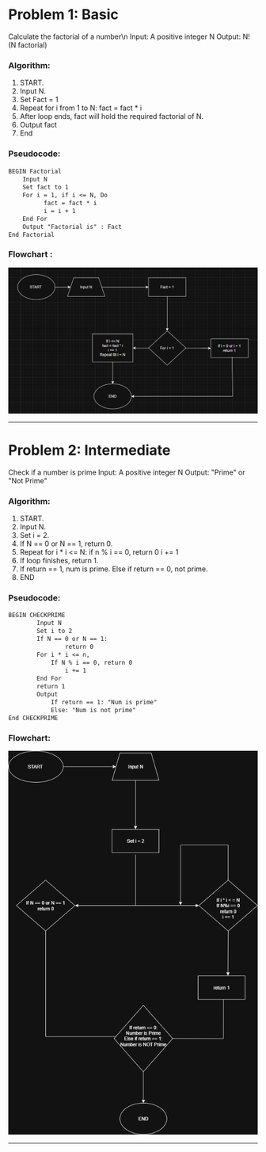 # Problem 1: Basic
Calculate the factorial of a number\n
Input: A positive integer N
Output: N! (N factorial)

### Algorithm:
1. START.
2. Input N.
3. Set Fact = 1
4. Repeat for i from 1 to N:
    fact = fact * i
5. After loop ends, fact will hold the required factorial of N.
6. Output fact
7. End

### Pseudocode:

    BEGIN Factorial
        Input N
        Set fact to 1
        For i = 1, if i <= N, Do 
              fact = fact * i
              i = i + 1
        End For
        Output "Factorial is" : Fact
    End Factorial

### Flowchart :
![Factorial Image](factorialfinal.png)

---

# Problem 2: Intermediate
Check if a number is prime
Input: A positive integer N
Output: "Prime" or "Not Prime"

### Algorithm:
1. START.
2. Input N.
3. Set i = 2.
4. If N == 0 or N == 1, return 0.
5. Repeat for i * i <= N:
        if n % i == 0, return 0
        i += 1
6. If loop finishes, return 1.
7. If return == 1, num is prime. Else if return == 0, not prime.
8. END

### Pseudocode: 
    BEGIN CHECKPRIME
            Input N
            Set i to 2
            If N == 0 or N == 1:
                    return 0
            For i * i <= n,
                If N % i == 0, return 0
                    i += 1
            End For
            return 1
            Output 
                If return == 1: "Num is prime"
                Else: "Num is not prime"
    End CHECKPRIME

### Flowchart: 
![Prime Image](checkprime.png)

---
    

